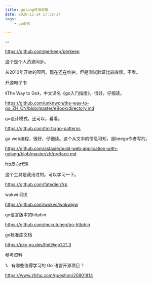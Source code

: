 ```yaml
---
title: golang资源收集
date: 2020-11-14 17:39:17
tags:
	- go语言

---
```


--



https://github.com/perkeep/perkeep

这个是个人资源同步。

从2010年开始的项目。现在还在维护。但是测试验证比较麻烦。不看。



开源电子书

《The Way to Go》，中文译名《go入门指南》，很好。仔细读。

https://github.com/unknwon/the-way-to-go_ZH_CN/blob/master/eBook/directory.md



go设计模式，还可以，看看。

https://github.com/tmrts/go-patterns



go web编程，很好，仔细读。这个从文中的信息可知，是beego作者写的。

https://github.com/astaxie/build-web-application-with-golang/blob/master/zh/preface.md



frp反向代理

这个工具是我用过的。可以学习一下。

https://github.com/fatedier/frp



wokwi 网关

https://github.com/wokwi/wokwigw



go语言版本的httpbin

https://github.com/mccutchen/go-httpbin



go标准库文档

https://pkg.go.dev/fmt@go1.21.3

参考资料

1、有哪些值得学习的 Go 语言开源项目？

https://www.zhihu.com/question/20801814

